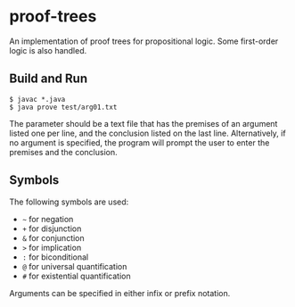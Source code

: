 # proof-trees

An implementation of proof trees for propositional logic. Some first-order logic is also handled.

## Build and Run

    $ javac *.java
    $ java prove test/arg01.txt

The parameter should be a text file that has the premises of an argument listed one per line, and the conclusion listed on the last line. Alternatively, if no argument is specified, the program will prompt the user to enter the premises and the conclusion.

## Symbols

The following symbols are used:

* `~` for negation
* `+` for disjunction
* `&` for conjunction
* `>` for implication
* `:` for biconditional
* `@` for universal quantification
* `#` for existential quantification

Arguments can be specified in either infix or prefix notation.

